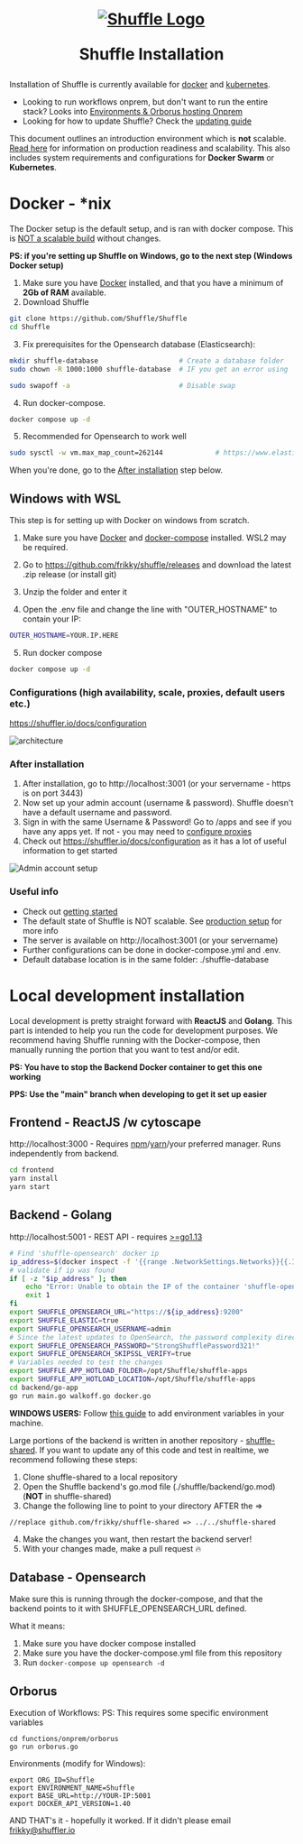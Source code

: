<h1 align="center">

[![Shuffle Logo](https://github.com/Shuffle/Shuffle/blob/main/frontend/public/images/Shuffle_logo_new.png)](https://shuffler.io)

Shuffle Installation

</h1>

Installation of Shuffle is currently available for [docker](https://shuffler.io/docs/configuration#production-readiness) and [kubernetes](https://shuffler.io/docs/configuration#Kubernetes). 

- Looking to run workflows onprem, but don't want to run the entire stack? Looks into [Environments & Orborus hosting Onprem](https://shuffler.io/docs/organizations#Environments)
- Looking for how to update Shuffle? Check the [updating guide](https://shuffler.io/docs/configuration#updating_shuffle)

This document outlines an introduction environment which is **not** scalable. [Read here](https://shuffler.io/docs/configuration#production_readiness) for information on production readiness and scalability. This also includes system requirements and configurations for **Docker Swarm** or **Kubernetes**. 

# Docker - *nix
The Docker setup is the default setup, and is ran with docker compose. This is [NOT a scalable build](https://shuffler.io/docs/configuration#production-readiness) without changes.

**PS: if you're setting up Shuffle on Windows, go to the next step (Windows Docker setup)**

1. Make sure you have [Docker](https://docs.docker.com/get-docker/) installed, and that you have a minimum of **2Gb of RAM** available.
2. Download Shuffle
```bash
git clone https://github.com/Shuffle/Shuffle
cd Shuffle
```

3. Fix prerequisites for the Opensearch database (Elasticsearch): 
```bash
mkdir shuffle-database                    # Create a database folder
sudo chown -R 1000:1000 shuffle-database  # IF you get an error using 'chown', add the user first with 'sudo useradd opensearch'

sudo swapoff -a                           # Disable swap
```

4. Run docker-compose.
```bash
docker compose up -d
```

5. Recommended for Opensearch to work well
```bash
sudo sysctl -w vm.max_map_count=262144             # https://www.elastic.co/guide/en/elasticsearch/reference/current/vm-max-map-count.html
```

When you're done, go to the [After installation](#after-installation) step below.

## Windows with WSL  
This step is for setting up with Docker on windows from scratch.

1. Make sure you have [Docker](https://docs.docker.com/docker-for-windows/install/) and [docker-compose](https://docs.docker.com/compose/install/) installed. WSL2 may be required.

2. Go to https://github.com/frikky/shuffle/releases and download the latest .zip release (or install git)

3. Unzip the folder and enter it

4. Open the .env file and change the line with "OUTER_HOSTNAME" to contain your IP:

```bash
OUTER_HOSTNAME=YOUR.IP.HERE
```

5. Run docker compose
```bash
docker compose up -d
```

### Configurations (high availability, scale, proxies, default users etc.)
https://shuffler.io/docs/configuration

![architecture](https://github.com/frikky/Shuffle/raw/main/frontend/src/assets/img/shuffle_architecture.png)

### After installation 
1. After installation, go to http://localhost:3001 (or your servername - https is on port 3443)
2. Now set up your admin account (username & password). Shuffle doesn't have a default username and password. 
3. Sign in with the same Username & Password! Go to /apps and see if you have any apps yet. If not - you may need to [configure proxies](https://shuffler.io/docs/configuration#production_readiness)
4. Check out https://shuffler.io/docs/configuration as it has a lot of useful information to get started

![Admin account setup](https://github.com/Shuffle/Shuffle/blob/main/frontend/src/assets/img/shuffle_adminaccount.png?raw=true)

### Useful info
* Check out [getting started](https://shuffler.io/docs/getting_started)
* The default state of Shuffle is NOT scalable. See [production setup](https://shuffler.io/docs/configuration#production_readiness) for more info
* The server is available on http://localhost:3001 (or your servername)
* Further configurations can be done in docker-compose.yml and .env.
* Default database location is in the same folder: ./shuffle-database

# Local development installation

Local development is pretty straight forward with **ReactJS** and **Golang**. This part is intended to help you run the code for development purposes. We recommend having Shuffle running with the Docker-compose, then manually running the portion that you want to test and/or edit.

**PS: You have to stop the Backend Docker container to get this one working**

**PPS: Use the "main" branch when developing to get it set up easier**

## Frontend - ReactJS /w cytoscape
http://localhost:3000 - Requires [npm](https://nodejs.org/en/download/)/[yarn](https://yarnpkg.com/lang/en/docs/install/#debian-stable)/your preferred manager. Runs independently from backend.
```bash
cd frontend
yarn install
yarn start
```

## Backend - Golang
http://localhost:5001 - REST API - requires [>=go1.13](https://golang.org/dl/)
```bash
# Find 'shuffle-opensearch' docker ip
ip_address=$(docker inspect -f '{{range .NetworkSettings.Networks}}{{.IPAddress}}{{end}}' shuffle-opensearch)
# validate if ip was found
if [ -z "$ip_address" ]; then
    echo "Error: Unable to obtain the IP of the container 'shuffle-opensearch'"
    exit 1
fi
export SHUFFLE_OPENSEARCH_URL="https://${ip_address}:9200"
export SHUFFLE_ELASTIC=true
export SHUFFLE_OPENSEARCH_USERNAME=admin
# Since the latest updates to OpenSearch, the password complexity directive has been activated, and this value has not yet been changed to the current .env default.
export SHUFFLE_OPENSEARCH_PASSWORD="StrongShufflePassword321!"
export SHUFFLE_OPENSEARCH_SKIPSSL_VERIFY=true
# Variables needed to test the changes
export SHUFFLE_APP_HOTLOAD_FOLDER=/opt/Shuffle/shuffle-apps
export SHUFFLE_APP_HOTLOAD_LOCATION=/opt/Shuffle/shuffle-apps
cd backend/go-app
go run main.go walkoff.go docker.go

```
**WINDOWS USERS:** Follow [this guide](https://www.wikihow.com/Create-an-Environment-Variable-in-Windows-10) to add environment variables in your machine.

Large portions of the backend is written in another repository - [shuffle-shared](https://github.com/frikky/shuffle-shared). If you want to update any of this code and test in realtime, we recommend following these steps:
1. Clone shuffle-shared to a local repository
2. Open the Shuffle backend's go.mod file (./shuffle/backend/go.mod)  (**NOT** in shuffle-shared)
3. Change the following line to point to your directory AFTER the =>
```
//replace github.com/frikky/shuffle-shared => ../../shuffle-shared
```
4. Make the changes you want, then restart the backend server!
5. With your changes made, make a pull request :fire:

## Database - Opensearch 
Make sure this is running through the docker-compose, and that the backend points to it with SHUFFLE_OPENSEARCH_URL defined.

What it means:
1. Make sure you have docker compose installed
2. Make sure you have the docker-compose.yml file from this repository
3. Run `docker-compose up opensearch -d`

## Orborus
Execution of Workflows:
PS: This requires some specific environment variables
```
cd functions/onprem/orborus
go run orborus.go
```

Environments (modify for Windows):
```
export ORG_ID=Shuffle
export ENVIRONMENT_NAME=Shuffle
export BASE_URL=http://YOUR-IP:5001
export DOCKER_API_VERSION=1.40
```

AND THAT's it - hopefully it worked. If it didn't please email [frikky@shuffler.io](mailto:frikky@shuffler.io)
